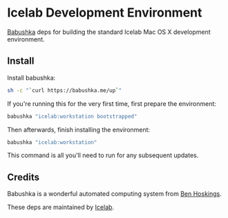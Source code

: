 # Icelab Development Environment

[Babushka](http://babushka.me) deps for building the standard Icelab Mac OS X development environment.

## Install

Install babushka:

```sh
sh -c "`curl https://babushka.me/up`"
```

If you're running this for the very first time, first prepare the environment:

```sh
babushka "icelab:workstation bootstrapped"
```

Then afterwards, finish installing the environment:

```sh
babushka "icelab:workstation"
```

This command is all you'll need to run for any subsequent updates.

## Credits

Babushka is a wonderful automated computing system from [Ben Hoskings](http://github.com/benhoskings).

These deps are maintained by [Icelab](http://icelab.com.au/).
